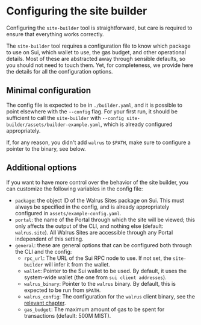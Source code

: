 # Configuring the site builder

Configuring the `site-builder` tool is straightforward, but care is required to ensure that
everything works correctly.

The `site-builder` tool requires a configuration file to know which package to use on Sui, which
wallet to use, the gas budget, and other operational details. Most of these are abstracted away
through sensible defaults, so you should not need to touch them. Yet, for completeness, we provide
here the details for all the configuration options.

## Minimal configuration

The config file is expected to be in `./builder.yaml`, and it is possible to point elsewhere with
the `--config` flag. For your first run, it should be sufficient to call the `site-builder` with
`--config site-builder/assets/builder-example.yaml`, which is already configured appropriately.

If, for any reason, you didn't add `walrus` to `$PATH`, make sure to configure a pointer to the
binary, see below.

## Additional options

If you want to have more control over the behavior of the site builder, you can customize the
following variables in the config file:

- `package`: the object ID of the Walrus Sites package on Sui. This must always be specified in the
  config, and is already appropriately configured in `assets/example-config.yaml`.
- `portal`: the name of the Portal through which the site will be viewed; this only affects the
  output of the CLI, and nothing else (default: `walrus.site`).
  All Walrus Sites are accessible through any Portal independent of this setting.
- `general`: these are general options that can be configured both through the CLI and the config:
  - `rpc_url`: The URL of the Sui RPC node to use. If not set, the `site-builder` will infer it from
    the wallet.
  - `wallet`: Pointer to the Sui wallet to be used. By default, it uses the system-wide wallet (the
    one from `sui client addresses`).
  - `walrus_binary`: Pointer to the `walrus` binary. By default, this is expected to be run from
    `$PATH`.
  - `walrus_config`: The configuration for the `walrus` client binary, see the [relevant
    chapter](../usage/setup.md).
  - `gas_budget`: The maximum amount of gas to be spent for transactions (default: 500M MIST).
